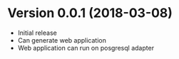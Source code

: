 # Version 0.0.1 (2018-03-08)
- Initial release
- Can generate web application
- Web application can run on posgresql adapter
